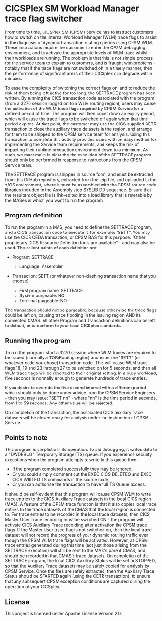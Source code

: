 # CICSPlex SM Workload Manager trace flag switcher

From time to time, CICSPlex SM (CPSM) Service has to instruct customers how to switch on the internal Workload Manager (WLM) trace flags to assist in the diagnosis of dynamic transaction routing queries using CPSM WLM.  These instructions require the customer to enter the CPSM debugging environment, and to activate the appropriate levels of WLM trace whilst their workloads are running. The problem is that this is not simple process for the service team to explain to customers, and is fraught with problems - notably that if the trace flags are not switched off in a timely manner, then the performance of significant areas of their CICSplex can degrade within minutes.

To ease the complexity of switching the correct flags on, and to reduce the risk of them being left active for too long, the SETTRACE program has been written. By running the CICS transaction code associated with the program (from a 3270 session logged on to a WLM routing region), users may cause the activation of the WLM trace flags required by CPSM Service for a defined period of time. The program will then count down an expiry period, which will cause the trace flags to be switched off again when that time period expires. At that point, the customer may use the CICS supplied CETR transaction to close the auxiliary trace datasets in the region, and arrange for them to be shipped to the CPSM service team for analysis. Using this transaction to complete this activity provides users with an easy method for implementing the Service team requirements, and keeps the risk of impacting their runtime production environment down to a minimum. As such, we must make is clear the the execution of the SETTRACE program should only be performed in response to instructions from the CPSM Service team.

The SETTRACE program is shipped in source form, and must be extracted from this GitHub repository, extracted from the .zip file, and uploaded to the z/OS environment, where it must be assembled with the CPSM source code libraries included in the Assembly step SYSLIB DD sequence. Ensure that the resultant object file is link-edited into a load library that is referable by the MASes in which you want to run the program.


## Program definition
To run the program in a MAS, you need to define the SETTRACE program, and a CICS transaction code to execute it, for example: "SETT". You may use the CICS CEDA transaction, or CPSM BAS for this purpose. "Other proprietary CICS Resource Definition tools are available" - and may also be used. The salient points of each definition are:

+ Program: SETTRACE
  + Language: Assembler

+ Transaction: SETT (or whatever non-clashing transaction name that you choose)
  + First program name: SETTRACE
  + System purgeable: NO
  + Terminal purgeable: NO

The transaction should not be purgeable, because otherwise the trace flags could be left on, causing trace flooding in the issuing region AND its connected CMAS. All other Program and Transaction definitions can be left to default, or to conform to your local CICSplex standards.


## Running the program
To run the program, start a 3270 session where WLM traces are required to be issued (normally a TOR/Routing region) and enter the "SETT" (or whatever code you chose) transaction code. This will cause WLM trace flags 18, 19 and 23 through 27 to be switched on for 5 seconds, and then all WLM trace flags will be reverted to their original setting. In a busy workload, five seconds is normally enough to generate hundreds of trace entries.

If you desire to override the five second interval with a different period - which should only be done under advice from the CPSM Service Engineers - then you may issue: "SETT nn"  -  where "nn" is the time period in seconds, from 1 to 59 seconds. Any other value will be rejected.

On completion of the transaction, the associated CICS auxiliary trace datasets will be closed ready for analysis under the instruction of CPSM Service.


## Points to note
This program is simplistic in its operation. To aid debugging, it writes data to a "DWDEBUG" Temporary Storage (TS) queue. If you experience security exceptions when the program attempts to write to this queue then:
+ If the program  completed successfully they may be ignored,
+ Or you could simply comment out the EXEC CICS DELETEQ and EXEC CICS WRITEQ TS commands in the source code,
+ Or you can authorise the transaction to have full TS Queue access.

It should be self-evident that this program will cause CPSM WLM to write trace entries to the CICS Auxiliary Trace datasets in the local CICS region (MAS).  A feature of the CPSM trace function is that it also copies local trace entries to the trace datasets of the CMAS that the local region is connected to. For trace entries to be recorded in the local trace datasets, then CICS Master User Trace recording must be switched ON - the program will activate CICS Auxiliary Trace recording after activation the CPSM trace flags. If the Master User trace flag is not switched on, then the local trace dataset will not record the progress of your dynamic routing traffic even though the CPSM WLM trace flags will be activated. However, all CPSM trace entries generated during this time (not just those arising from the SETTRACE execution) will still be sent to the MAS's parent CMAS, and should be recorded in that CMAS's trace datasets.  On completion of the SETTRACE program, the local CICS Auxiliary Status will be set to STOPPED, so that the Auxiliary Trace datasets may be safely copied for analysis by CPSM Service. Once the files are safely extracted, then the Auxiliary Trace Status should be STARTED again (using the CETR transaction), to ensure that any subsequent CPSM exception conditions are captured during the operation of your CICSplex. 


## License

This project is licensed under Apache License Version 2.0.
